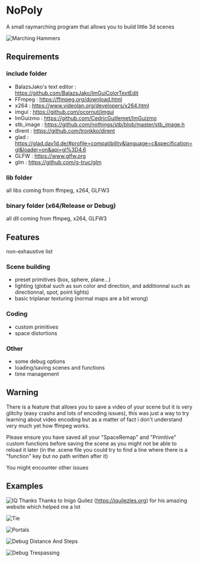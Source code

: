 # NoPoly
A small raymarching program that allows you to build little 3d scenes

![Marching Hammers](http://i.imgur.com/bRWJ2hZ.gif)

## Requirements
### include folder
- BalazsJako's text editor : https://github.com/BalazsJako/ImGuiColorTextEdit
- FFmpeg : https://ffmpeg.org/download.html
- x264 : https://www.videolan.org/developers/x264.html
- imgui : https://github.com/ocornut/imgui
- ImGuizmo : https://github.com/CedricGuillemet/ImGuizmo
- stb_image : https://github.com/nothings/stb/blob/master/stb_image.h
- dirent : https://github.com/tronkko/dirent
- glad : https://glad.dav1d.de/#profile=compatibility&language=c&specification=gl&loader=on&api=gl%3D4.6
- GLFW : https://www.glfw.org
- glm : https://github.com/g-truc/glm

### lib folder
all libs coming from ffmpeg, x264, GLFW3

### binary folder (x64/Release or Debug)
all dll coming from ffmpeg, x264, GLFW3

## Features
non-exhaustive list
### Scene building
- preset primitives (box, sphere, plane...)
- lighting (global such as sun color and direction, and additionnal such as directionnal, spot, point lights)
- basic triplanar texturing (normal maps are a bit wrong)

### Coding
- custom primitives
- space distortions

### Other
- some debug options
- loading/saving scenes and functions
- time management

## Warning
There is a feature that allows you to save a video of your scene but it is very glitchy (easy crashs and lots of encoding issues), this was just a way to try learning about video encoding but as a matter of fact i don't understand very much yet how ffmpeg works.

Please ensure you have saved all your "SpaceRemap" and "Primitive" custom functions before saving the scene as you might not be able to reload it later (in the .scene file you could try to find a line where there is a "function" key but no path written after it)

You might encounter other issues

## Examples
![IQ Thanks](https://i.imgur.com/r22yhqq.gif)
Thanks to Inigo Quilez (https://iquilezles.org) for his amazing website which helped me a lot

![Tie](https://i.imgur.com/mH3RgDF.gif)

![Portals](https://i.imgur.com/y2BKBaD.gif)

![Debug Distance And Steps](https://i.imgur.com/hd6nPso.png)

![Debug Trespassing](https://i.imgur.com/fYHoWAJ.png)
